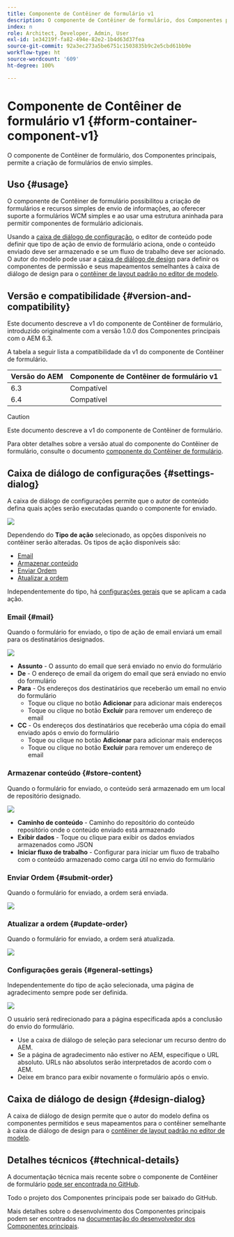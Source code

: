 ```yaml
---
title: Componente de Contêiner de formulário v1
description: O componente de Contêiner de formulário, dos Componentes principais, permite a criação de formulários de envio simples.
index: n
role: Architect, Developer, Admin, User
exl-id: 1e34219f-fa82-494e-82e2-1b4d63d37fea
source-git-commit: 92a3ec273a5be6751c1503835b9c2e5cbd61bb9e
workflow-type: ht
source-wordcount: '609'
ht-degree: 100%

---
```



# Componente de Contêiner de formulário v1 {#form-container-component-v1}

O componente de Contêiner de formulário, dos Componentes principais, permite a criação de formulários de envio simples.

## Uso {#usage}

O componente de Contêiner de formulário possibilitou a criação de formulários e recursos simples de envio de informações, ao oferecer suporte a formulários WCM simples e ao usar uma estrutura aninhada para permitir componentes de formulário adicionais.

Usando a [caixa de diálogo de configuração](#settings-dialog), o editor de conteúdo pode definir que tipo de ação de envio de formulário aciona, onde o conteúdo enviado deve ser armazenado e se um fluxo de trabalho deve ser acionado. O autor do modelo pode usar a [caixa de diálogo de design](#design-dialog) para definir os componentes de permissão e seus mapeamentos semelhantes à caixa de diálogo de design para o [contêiner de layout padrão no editor de modelo](https://experienceleague.adobe.com/docs/experience-manager-64/authoring/siteandpage/templates.html?lang=pt-BR).

## Versão e compatibilidade {#version-and-compatibility}

Este documento descreve a v1 do componente de Contêiner de formulário, introduzido originalmente com a versão 1.0.0 dos Componentes principais com o AEM 6.3.

A tabela a seguir lista a compatibilidade da v1 do componente de Contêiner de formulário.

| Versão do AEM | Componente de Contêiner de formulário v1 |
|--- |--- |
| 6.3 | Compatível |
| 6.4 | Compatível |

>[!CAUTION]
>
>Este documento descreve a v1 do componente de Contêiner de formulário.
>
>Para obter detalhes sobre a versão atual do componente do Contêiner de formulário, consulte o documento [componente do Contêiner de formulário](/help/components/forms/form-container.md).

## Caixa de diálogo de configurações {#settings-dialog}

A caixa de diálogo de configurações permite que o autor de conteúdo defina quais ações serão executadas quando o componente for enviado.

![](/help/assets/chlimage_1.png)

Dependendo do **Tipo de ação** selecionado, as opções disponíveis no contêiner serão alteradas. Os tipos de ação disponíveis são:

* [Email](#mail)
* [Armazenar conteúdo](#store-content)
* [Enviar Ordem](#submit-order)
* [Atualizar a ordem](#update-order)

Independentemente do tipo, há [configurações gerais](#general-settings) que se aplicam a cada ação.

### Email {#mail}

Quando o formulário for enviado, o tipo de ação de email enviará um email para os destinatários designados.

![](/help/assets/chlimage_1-1.png)

* **Assunto** - O assunto do email que será enviado no envio do formulário
* **De** - O endereço de email da origem do email que será enviado no envio do formulário
* **Para** - Os endereços dos destinatários que receberão um email no envio do formulário
   * Toque ou clique no botão **Adicionar** para adicionar mais endereços
   * Toque ou clique no botão **Excluir** para remover um endereço de email
* **CC** - Os endereços dos destinatários que receberão uma cópia do email enviado após o envio do formulário
   * Toque ou clique no botão **Adicionar** para adicionar mais endereços
   * Toque ou clique no botão **Excluir** para remover um endereço de email

### Armazenar conteúdo {#store-content}

Quando o formulário for enviado, o conteúdo será armazenado em um local de repositório designado.

![](/help/assets/chlimage_1-2.png)

* **Caminho de conteúdo** - Caminho do repositório do conteúdo repositório onde o conteúdo enviado está armazenado
* **Exibir dados** - Toque ou clique para exibir os dados enviados armazenados como JSON
* **Iniciar fluxo de trabalho** - Configurar para iniciar um fluxo de trabalho com o conteúdo armazenado como carga útil no envio do formulário

### Enviar Ordem {#submit-order}

Quando o formulário for enviado, a ordem será enviada.

![](/help/assets/chlimage_1-3.png)

### Atualizar a ordem {#update-order}

Quando o formulário for enviado, a ordem será atualizada.

![](/help/assets/chlimage_1-4.png)

### Configurações gerais {#general-settings}

Independentemente do tipo de ação selecionada, uma página de agradecimento sempre pode ser definida.

![](/help/assets/chlimage_1-5.png)

O usuário será redirecionado para a página especificada após a conclusão do envio do formulário.

* Use a caixa de diálogo de seleção para selecionar um recurso dentro do AEM.
* Se a página de agradecimento não estiver no AEM, especifique o URL absoluto. URLs não absolutos serão interpretados de acordo com o AEM.
* Deixe em branco para exibir novamente o formulário após o envio.

## Caixa de diálogo de design {#design-dialog}

A caixa de diálogo de design permite que o autor do modelo defina os componentes permitidos e seus mapeamentos para o contêiner semelhante à caixa de diálogo de design para o [contêiner de layout padrão no editor de modelo](https://experienceleague.adobe.com/docs/experience-manager-64/authoring/siteandpage/templates.html?lang=pt-BR).

## Detalhes técnicos {#technical-details}

A documentação técnica mais recente sobre o componente de Contêiner de formulário [pode ser encontrada no GitHub](https://github.com/adobe/aem-core-wcm-components/tree/master/content/src/content/jcr_root/apps/core/wcm/components/form/container/v1/container).

Todo o projeto dos Componentes principais pode ser baixado do GitHub.

Mais detalhes sobre o desenvolvimento dos Componentes principais podem ser encontrados na [documentação do desenvolvedor dos Componentes principais](/help/developing/overview.md).
